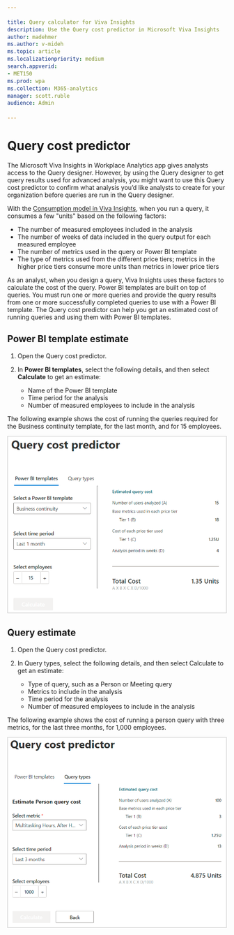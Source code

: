 ```yaml
---

title: Query calculator for Viva Insights
description: Use the Query cost predictor in Microsoft Viva Insights
author: madehmer
ms.author: v-mideh
ms.topic: article
ms.localizationpriority: medium 
search.appverid:
- MET150
ms.prod: wpa
ms.collection: M365-analytics
manager: scott.ruble
audience: Admin

---
```


# Query cost predictor

The Microsoft Viva Insights in Workplace Analytics app gives analysts access to the Query designer. However, by using the Query designer to get query results used for advanced analysis, you might want to use this Query cost predictor to confirm what analysis you’d like analysts to create for your organization before queries are run in the Query designer.

With the [Consumption model in Viva Insights](../tutorials/consump-model.md), when you run a query, it consumes a few "units" based on the following factors:

* The number of measured employees included in the analysis
* The number of weeks of data included in the query output for each measured employee
* The number of metrics used in the query or Power BI template
* The type of metrics used from the different price tiers; metrics in the higher price tiers consume more units than metrics in lower price tiers

As an analyst, when you design a query, Viva Insights uses these factors to calculate the cost of the query. Power BI templates are built on top of queries. You must run one or more queries and provide the query results from one or more successfully completed queries to use with a Power BI template.
The Query cost predictor can help you get an estimated cost of running queries and using them with Power BI templates.

## Power BI template estimate

1. Open the Query cost predictor.
2. In **Power BI templates**, select the following details, and then select **Calculate** to get an estimate:

   * Name of the Power BI template
   * Time period for the analysis
   * Number of measured employees to include in the analysis

The following example shows the cost of running the queries required for the Business continuity template, for the last month, and for 15 employees. 

![Power BI template cost estimate example.](../images/wpa/overview/qcost-example.png)

## Query estimate

1. Open the Query cost predictor.
2. In Query types, select the following details, and then select Calculate to get an estimate:

   * Type of query, such as a Person or Meeting query
   * Metrics to include in the analysis
   * Time period for the analysis
   * Number of measured employees to include in the analysis

The following example shows the cost of running a person query with three metrics, for the last three months, for 1,000 employees.

![Query cost estimate example.](../images/wpa/overview/qcost-example-2.png)
